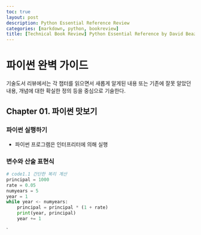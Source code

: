 ```yaml
---
toc: true
layout: post
description: Python Essential Reference Review
categories: [markdown, python, bookreview]
title: [Technical Book Review] Python Essential Reference by David Beazley
---
```

# 파이썬 완벽 가이드
기술도서 리뷰에서는 각 챕터를 읽으면서 새롭게 알게된 내용 또는 기존에 잘못 알았던 내용, 개념에 대한 확실한 정의 등을 중심으로 기술한다.
## Chapter 01. 파이썬 맛보기
### 파이썬 실행하기
- 파이썬 프로그램은 인터프리터에 의해 실행

### 변수와 산술 표현식
``` python
# code1.1 간단한 복리 계산
principal = 1000
rate = 0.05
numyears = 5
year = 1
while year <- numyears:
    principal = principal * (1 + rate)
    print(year, principal)
    year += 1
```
`